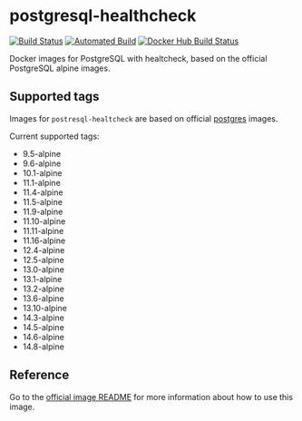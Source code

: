 # postgresql-healthcheck

[![Build Status](https://api.travis-ci.org/jobandtalent/docker-public-images.svg?branch=master)](https://travis-ci.org/jobandtalent/docker-public-images)
[![Automated Build](https://img.shields.io/docker/cloud/automated/jobandtalent/postgres.svg)](https://hub.docker.com/r/jobandtalent/postgres)
[![Docker Hub Build Status](https://img.shields.io/docker/cloud/build/jobandtalent/postgres.svg)](https://hub.docker.com/r/jobandtalent/postgres)

Docker images for PostgreSQL with healtcheck, based on the official PostgreSQL alpine images.

## Supported tags

Images for `postresql-healtcheck` are based on official [postgres](https://hub.docker.com/_/postgres)
images.

Current supported tags:

 * 9.5-alpine
 * 9.6-alpine
 * 10.1-alpine
 * 11.1-alpine
 * 11.4-alpine
 * 11.5-alpine
 * 11.9-alpine
 * 11.10-alpine
 * 11.11-alpine
 * 11.16-alpine
 * 12.4-alpine
 * 12.5-alpine
 * 13.0-alpine
 * 13.1-alpine
 * 13.2-alpine
 * 13.6-alpine
 * 13.10-alpine
 * 14.3-alpine
 * 14.5-alpine
 * 14.6-alpine
 * 14.8-alpine

## Reference

Go to the [official image README](https://hub.docker.com/_/postgres?tab=description) for more information about how to use this image.
